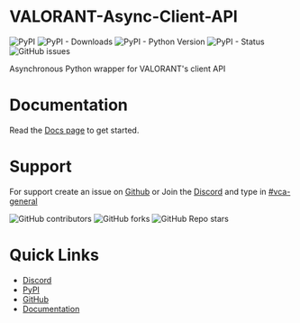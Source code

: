 # VALORANT-Async-Client-API
![PyPI](https://img.shields.io/pypi/v/valorantclientapi?style=for-the-badge)
![PyPI - Downloads](https://img.shields.io/pypi/dm/valorantclientapi?style=for-the-badge)
![PyPI - Python Version](https://img.shields.io/pypi/pyversions/valorantclientapi?style=for-the-badge)
![PyPI - Status](https://img.shields.io/pypi/status/valorantclientAPI?style=for-the-badge)
![GitHub issues](https://img.shields.io/github/issues/jet612/VALORANT-Async-Client-API?style=for-the-badge)

Asynchronous Python wrapper for VALORANT's client API

# Documentation
Read the [Docs page](https://github.com/Jet612/VALORANT-Async-Client-API/tree/main/docs) to get started.

# Support
For support create an issue on [Github](https://github.com/Jet612/VALORANT-Async-Client-API) or Join the [Discord](https://discord.com/invite/mVXpvunBbF) and type in [#vca-general](https://discord.com/channels/1053395109581946930/1055236665930682448)

![GitHub contributors](https://img.shields.io/github/contributors/jet612/VALORANT-Async-Client-API)
![GitHub forks](https://img.shields.io/github/forks/jet612/VALORANT-Async-Client-API)
![GitHub Repo stars](https://img.shields.io/github/stars/jet612/VALORANT-Async-Client-API)

# Quick Links
- [Discord](https://discord.gg/mVXpvunBbF)
- [PyPI](https://pypi.org/project/valorantClientAPI/)
- [GitHub](https://github.com/Jet612/VALORANT-Async-Client-API)
- [Documentation](https://github.com/Jet612/VALORANT-Async-Client-API/tree/main/docs)


